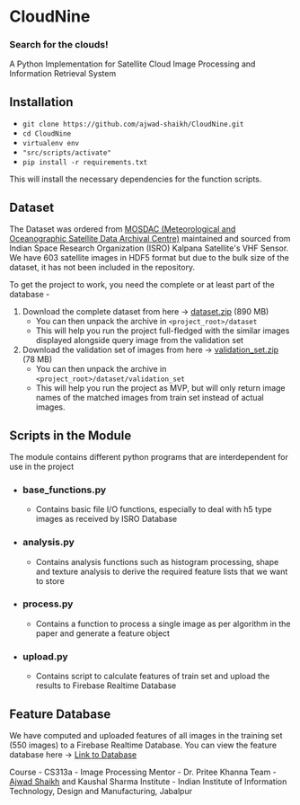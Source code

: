 # CloudNine 
### Search for the clouds!

A Python Implementation for Satellite Cloud Image Processing and Information Retrieval System

## Installation

- `git clone https://github.com/ajwad-shaikh/CloudNine.git`
- `cd CloudNine`
- `virtualenv env`
- `"src/scripts/activate"`
- `pip install -r requirements.txt`

This will install the necessary dependencies for the function scripts.

## Dataset

The Dataset was ordered from [MOSDAC (Meteorological and Oceanographic Satellite Data Archival Centre)](https://www.mosdac.gov.in/) maintained and sourced from Indian Space Research Organization (ISRO) Kalpana Satellite's VHF Sensor. We have 603 satellite images in HDF5 format but due to the bulk size of the dataset, it has not been included in the repository.

To get the project to work, you need the complete or at least part of the database - 
    
1. Download the complete dataset from here -> [dataset.zip](https://drive.google.com/file/d/1wjWE7kmlHOFMN8FYHZd01rhKtsmpvUUh/view?usp=sharing) (890 MB)
    - You can then unpack the archive in `<project_root>/dataset`
    - This will help you run the project full-fledged with the similar images displayed alongside query image from the validation set
2. Download the validation set of images from here -> [validation_set.zip](https://drive.google.com/file/d/12iaBgFLypnFJyy1DCQEjrm5WpckBc6q1/view?usp=sharing) (78 MB)
    - You can then unpack the archive in `<project_root>/dataset/validation_set`
    - This will help you run the project as MVP, but will only return image names of the matched images from train set instead of actual images.

## Scripts in the Module

The module contains different python programs that are interdependent for use in the project

- ### base_functions.py
    - Contains basic file I/O functions, especially to deal with h5 type images as received by ISRO Database
- ### analysis.py 
    - Contains analysis functions such as histogram processing, shape and texture analysis to derive the required feature lists that we want to store
- ### process.py
    - Contains a function to process a single image as per algorithm in the paper and generate a feature object
- ### upload.py
    - Contains script to calculate features of train set and upload the results to Firebase Realtime Database

## Feature Database

We have computed and uploaded features of all images in the training set (550 images) to a Firebase Realtime Database. You can view the feature database here -> [Link to Database](https://odk-x-push.firebaseio.com/cloudNine.json)

Course - CS313a - Image Processing 
Mentor - Dr. Pritee Khanna
Team - [Ajwad Shaikh](https://ajwad-shaikh.github.io) and Kaushal Sharma
Institute - Indian Institute of Information Technology, Design and Manufacturing, Jabalpur